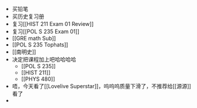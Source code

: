 - 买铅笔
- 买历史复习册
- 复习[[HIST 211 Exam 01 Review]]
- 复习[[POL S 235 Exam 01]]
- [[GRE math Sub]]
- [[POL S 235 Tophats]]
- [[南明史]]
- 决定把课程加上吧哈哈哈哈
	- [[POL S 235]]
	- [[HIST 211]]
	- [[PHYS 480]]
- 唔，今天看了[[Lovelive Superstar]]，呜呜呜质量下滑了，不推荐给[[源源]]看了
-